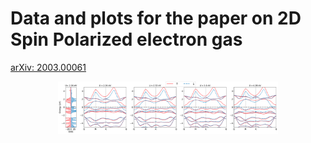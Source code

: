 # Data and plots for the paper on 2D Spin Polarized electron gas

[arXiv: 2003.00061](https://arxiv.org/abs/2003.00061)

<p align="center">
  <img width="70%" height="auto" src="/figs/U-depedence.png">
</p>